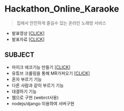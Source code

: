 # Hackathon_Online_Karaoke
> 집에서 안전하게 즐길수 있는 온라인 노래방 서비스 

* 발표영상 <a href="https://github.com/LeeSangMin96/Hackathon_Online_Karaoke/blob/master/%EB%B0%9C%ED%91%9C%EC%98%81%EC%83%81.mp4">[CLICK]</a>
* 발표자료 <a href="https://github.com/LeeSangMin96/Hackathon_Online_Karaoke/blob/master/%EB%B0%9C%ED%91%9C%EC%9E%90%EB%A3%8C.pdf">[CLICK]</a>


## SUBJECT
* 마이크 에코기능 만들기 <a href="https://github.com/LeeSangMin96/Hackathon_Online_Karaoke/tree/master/microphone_echo">[CLICK]</a>
* 유튜브 크롤링을 통해 MR가져오기 <a href="https://github.com/LeeSangMin96/Hackathon_Online_Karaoke/blob/master/mytube.py">[CLICK]</a>
* 혼자 부르기 기능
* 다른 사람과 같이 부르기 기능
* 대결하기 기능
* 웹으로 구현 (webrct사용)
* nodejs/django 이용하여 서버구현
<br/>
<br/>
<br/>

